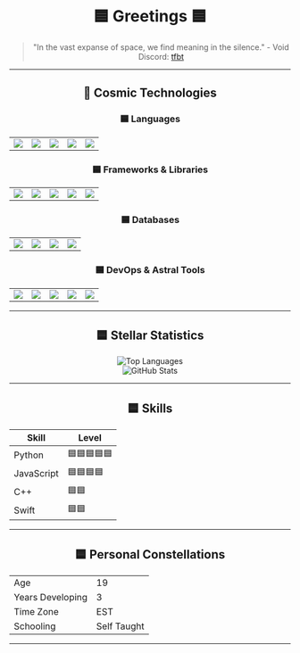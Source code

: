 <div align="center">
  
# 🟦 Greetings 🟦  
> "In the vast expanse of space, we find meaning in the silence." - Void  
> Discord: [tfbt](https://discord.com/users/1121938502947459152)

</div>  

---

<div align="center">
  
## 🚀 **Cosmic Technologies**

</div>

<div align="center">

### 🟦 **Languages**
<table>
<tr>
<td align="center">
<img src="https://img.shields.io/badge/Python-000000?style=for-the-badge&logo=python&logoColor=0078D4&color=000000" />
</td>
<td align="center">
<img src="https://img.shields.io/badge/JavaScript-000000?style=for-the-badge&logo=javascript&logoColor=0078D4&color=000000" />
</td>
<td align="center">
<img src="https://img.shields.io/badge/Java-000000?style=for-the-badge&logo=java&logoColor=0078D4&color=000000" />
</td>
<td align="center">
<img src="https://img.shields.io/badge/C++-000000?style=for-the-badge&logo=cplusplus&logoColor=0078D4&color=000000" />
</td>
<td align="center">
<img src="https://img.shields.io/badge/Swift-000000?style=for-the-badge&logo=swift&logoColor=0078D4&color=000000" />
</td>
</tr>
</table>

### 🟦 **Frameworks & Libraries**
<table>
<tr>
<td align="center">
<img src="https://img.shields.io/badge/React-000000?style=for-the-badge&logo=react&logoColor=0078D4&color=000000" />
</td>
<td align="center">
<img src="https://img.shields.io/badge/Flask-000000?style=for-the-badge&logo=flask&logoColor=0078D4&color=000000" />
</td>
<td align="center">
<img src="https://img.shields.io/badge/Express.js-000000?style=for-the-badge&logo=express&logoColor=0078D4&color=000000" />
</td>
<td align="center">
<img src="https://img.shields.io/badge/.NET_Core-000000?style=for-the-badge&logo=dotnet&logoColor=0078D4&color=000000" />
</td>
<td align="center">
<img src="https://img.shields.io/badge/Node.js-000000?style=for-the-badge&logo=node-dot-js&logoColor=0078D4&color=000000" />
</td>
</tr>
</table>

### 🟦 **Databases**
<table>
<tr>
<td align="center">
<img src="https://img.shields.io/badge/MySQL-000000?style=for-the-badge&logo=mysql&logoColor=0078D4&color=000000" />
</td>
<td align="center">
<img src="https://img.shields.io/badge/MongoDB-000000?style=for-the-badge&logo=mongodb&logoColor=0078D4&color=000000" />
</td>
<td align="center">
<img src="https://img.shields.io/badge/Postgres-000000?style=for-the-badge&logo=postgresql&logoColor=0078D4&color=000000" />
</td>
<td align="center">
<img src="https://img.shields.io/badge/SQLite-000000?style=for-the-badge&logo=sqlite&logoColor=0078D4&color=000000" />
</td>
</tr>
</table>

### 🟦 **DevOps & Astral Tools**
<table>
<tr>
<td align="center">
<img src="https://img.shields.io/badge/Docker-000000?style=for-the-badge&logo=docker&logoColor=0078D4&color=000000" />
</td>
<td align="center">
<img src="https://img.shields.io/badge/Kubernetes-000000?style=for-the-badge&logo=kubernetes&logoColor=0078D4&color=000000" />
</td>
<td align="center">
<img src="https://img.shields.io/badge/GIT-000000?style=for-the-badge&logo=git&logoColor=0078D4&color=000000" />
</td>
<td align="center">
<img src="https://img.shields.io/badge/GitHub-000000?style=for-the-badge&logo=github&logoColor=0078D4&color=000000" />
</td>
<td align="center">
<img src="https://img.shields.io/badge/AWS-000000?style=for-the-badge&logo=amazon-aws&logoColor=0078D4&color=000000" />
</td>
</tr>
</table>

</div>

---

<div align="center">
  
## 🟦 **Stellar Statistics**

</div>

<div align="center">
  
![Top Languages](https://github-readme-stats.vercel.app/api/top-langs/?username=VVoiddd&layout=compact&theme=dark&langs_count=10&bg_color=000000&title_color=0078D4&text_color=0078D4)  
![GitHub Stats](https://github-readme-stats.vercel.app/api?username=VVoiddd&show_icons=true&theme=dark&bg_color=000000&title_color=0078D4&text_color=0078D4)  

</div>

---

<div align="center">

## 🟦 **Skills**

<div align="center">

| Skill        | Level                                |
|--------------|--------------------------------------|
| Python       | 🟦🟦🟦🟦🟦                          |
| JavaScript   | 🟦🟦🟦🟦                           |
| C++          | 🟦🟦                                |
| Swift        | 🟦🟦                                |

---

<div align="center">

## 🟦 **Personal Constellations**

<div align="center">

<table>
<tr>
<td> Age </td>
<td> 19 </td>
</tr>
<tr>
<td> Years Developing </td>
<td> 3 </td>
</tr>
<tr>
<td> Time Zone </td>
<td> EST </td>
</tr>
<tr>
<td> Schooling </td>
<td> Self Taught </td>
</tr>
</table>

---

